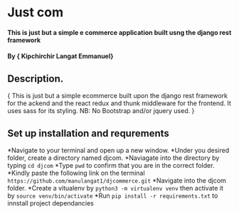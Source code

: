 # Just com
#### This is just but a simple e commerce application built usng the django rest framework 
#### By **{ Kipchirchir Langat   Emmanuel}**
## Description.
{
    This is just but a simple ecommerce built upon the django rest framework for the ackend and the react redux and thunk middleware for the frontend.
    It uses sass for its styling.
    NB: No Bootstrap and/or jquery used.
}
## Set up installation and requrements
*Navigate to your terminal and open up a new window.
*Under you desired folder, create a directory named djcom. 
*Naviagate into the directory by typing `cd djcom`
*Type `pwd` to confirm that you are in the correct folder.
*Kindly paste the following link on the terminal `https://github.com/manulangat1/djcommerce.git`
*Navigate into the djcom folder.
*Create a vitualenv by `python3 -m virtualenv venv` then activate it by `source venv/bin/activate`
*Run `pip install -r requirements.txt` to innstall project dependancies